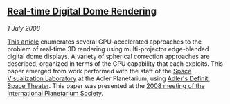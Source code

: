 ## [Real-time Digital Dome Rendering][realtimedome]

*1 July 2008*

[This article][realtimedome] enumerates several GPU-accelerated approaches to the problem of real-time 3D rendering using multi-projector edge-blended digital dome displays. A variety of spherical correction approaches are described, organized in terms of the GPU capability that each exploits. This paper emerged from work performed with the staff of the [Space Visualization Laboratory][svl] at the Adler Planetarium, using [Adler's Definiti Space Theater][definiti]. This paper was presented at the [2008 meeting of the International Planetarium Society][ips2008].

[realtimedome]: articles/realtimedome/index.html
[svl]:          http://www.adlerplanetarium.org/researchcollections/svl/
[definiti]:     http://www.adlerplanetarium.org/experience/shows/theaters
[ips2008]:      events.html#ips-08
